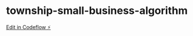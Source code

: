 # township-small-business-algorithm

[Edit in Codeflow ⚡️](https://stackblitz.com/~/github.com/Richjerk/township-small-business-algorithm)